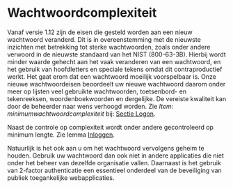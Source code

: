 # Wachtwoordcomplexiteit

Vanaf versie 1.12 zijn de eisen die gesteld worden aan een nieuw wachtwoord veranderd.
Dit is in overeenstemming met de nieuwste inzichten met betrekking tot sterke wachtwoorden, zoals onder andere verwoord in de nieuwste standaard van het NIST (800-63-3B). Hierbij wordt minder waarde gehecht aan het vaak veranderen van een wachtwoord, en het gebruik van hoofdletters en speciale tekens omdat dit contraproductief werkt. Het gaat erom dat een wachtwoord moeilijk voorspelbaar is. Onze nieuwe wachtwoordeisen beoordeelt uw nieuwe wachtwoord daarom onder meer op lijsten veel gebruikte wachtwoorden, toetsenbord- en tekenreeksen, woordenboekwoorden en dergelijke. De vereiste kwaliteit kan door de beheerder naar wens verhoogd worden. Zie *Item: minimumwachtwoordcomplexiteit* bij: [Sectie Logon](/docs/instellen_inrichten/configuratie/sectie_logon.md).

Naast de controle op complexiteit wordt onder andere gecontroleerd op minimum lengte. Zie lemma [Inloggen](/docs/probleemoplossing/programmablokken/inloggen.md).

Natuurlijk is het ook aan u om het wachtwoord vervolgens geheim te houden. Gebruik uw wachtwoord dan ook niet in andere applicaties die niet onder het beheer van dezelfde organisatie vallen. Daarnaast is het gebruik van 2-factor authenticatie een essentieel onderdeel van de beveiliging van publiek toegankelijke webapplicaties. 

